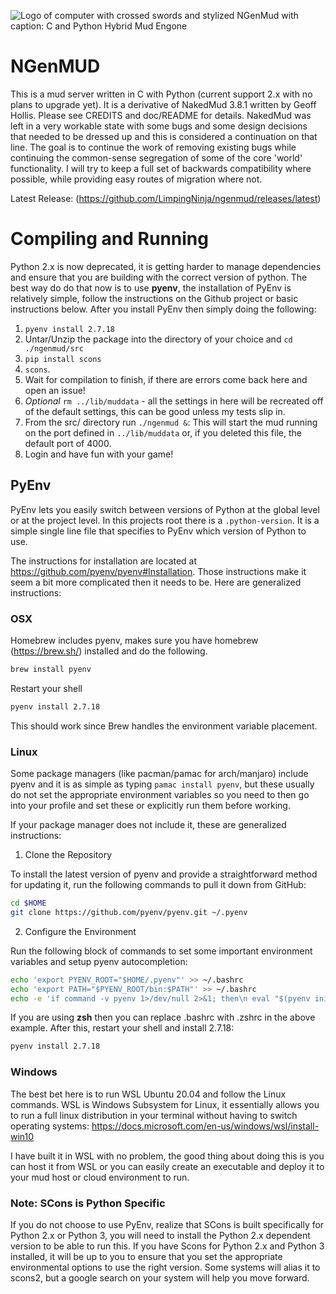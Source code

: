 ![Logo of computer with crossed swords and stylized NGenMud with caption: C and Python Hybrid Mud Engone](https://i.imgur.com/dfli5ij.png)
# NGenMUD

This is a mud server written in C with Python (current support 2.x with no plans to upgrade yet). It is a derivative of NakedMud 3.8.1 written by Geoff Hollis. Please see CREDITS and doc/README for details. NakedMud was left in a very workable state with some bugs and some design decisions that needed to be dressed up and this is considered a continuation on that line. The goal is to 
continue the work of removing existing bugs while continuing the common-sense
segregation of some of the core 'world' functionality. I will try to keep a 
full set of backwards compatibility where possible, while providing easy routes of migration where not.

Latest Release:
    (https://github.com/LimpingNinja/ngenmud/releases/latest)
    
# Compiling and Running

Python 2.x is now deprecated, it is getting harder to manage dependencies and ensure that you are building with the correct version of python. The best way do do that now is to use **pyenv**, the installation of PyEnv is relatively simple, follow the instructions on the Github project or basic instructions below. After you install PyEnv then simply doing the following:

1. `pyenv install 2.7.18`
2. Untar/Unzip the package into the directory of your choice and `cd ./ngenmud/src`
3. `pip install scons` 
4. `scons`.
5. Wait for compilation to finish, if there are errors come back here and open an issue!
6. *Optional* `rm ../lib/muddata` - all the settings in here will be recreated off of the default settings, this can be good unless my tests slip in.  
7. From the src/ directory run `./ngenmud &`: This will start the mud running on the port defined in `../lib/muddata` or, if you deleted this file, the default port of 4000.
8. Login and have fun with your game!

## PyEnv
PyEnv lets you easily switch between versions of Python at the global level or at the project level. In this projects root there is a `.python-version`. It is a simple single line file that specifies to PyEnv which version of Python to use.

The instructions for installation are located at https://github.com/pyenv/pyenv#Installation. Those instructions make it seem a bit more complicated then it needs to be. Here are generalized instructions:

### OSX

Homebrew includes pyenv, makes sure you have homebrew (https://brew.sh/) installed and do the following.

```sh
brew install pyenv
```

Restart your shell

```sh
pyenv install 2.7.18
```

This should work since Brew handles the environment variable placement.

### Linux

Some package managers (like pacman/pamac for arch/manjaro) include pyenv and it is as simple as typing `pamac install pyenv`, but these usually do not set the appropriate environment variables so you need to then go into your profile and set these or explicitly run them before working.

If your package manager does not include it, these are generalized instructions:

1. Clone the Repository

To install the latest version of pyenv and provide a straightforward method for updating it, run the following commands to pull it down from GitHub:

```sh
cd $HOME
git clone https://github.com/pyenv/pyenv.git ~/.pyenv
```

2. Configure the Environment

Run the following block of commands to set some important environment variables and setup pyenv autocompletion:

```sh
echo 'export PYENV_ROOT="$HOME/.pyenv"' >> ~/.bashrc
echo 'export PATH="$PYENV_ROOT/bin:$PATH"' >> ~/.bashrc
echo -e 'if command -v pyenv 1>/dev/null 2>&1; then\n eval "$(pyenv init -)"\nfi' >> ~/.bashrc
```

If you are using **zsh** then you can replace .bashrc with .zshrc in the above example. After this, restart your shell and install 2.7.18:

```sh
pyenv install 2.7.18
```

### Windows

The best bet here is to run WSL Ubuntu 20.04 and follow the Linux commands. WSL is Windows Subsystem for Linux, it essentially allows you to run a full linux distribution in your terminal without having to switch operating systems: https://docs.microsoft.com/en-us/windows/wsl/install-win10

I have built it in WSL with no problem, the good thing about doing this is you can host it from WSL or you can easily create an executable and deploy it to your mud host or cloud environment to run.

### Note: SCons is Python Specific
If you do not choose to use PyEnv, realize that SCons is built specifically for Python 2.x or Python 3, you will need to install the Python 2.x dependent version to be able to run this. If you have Scons for Python 2.x and Python 3 installed, it will be up to you to ensure that you set the appropriate environmental options to use the right version. Some systems will alias it to scons2, but a google search on your system will help you move forward.


